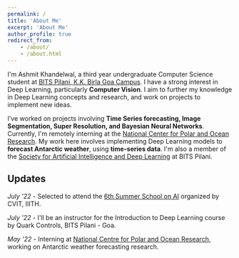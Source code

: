 ```yaml
---
permalink: /
title: 'About Me'
excerpt: 'About Me'
author_profile: true
redirect_from:
    - /about/
    - /about.html
---
```


I'm Ashmit Khandelwal, a third year undergraduate Computer Science student at [BITS Pilani, K.K. Birla Goa Campus](https://www.bits-pilani.ac.in/goa/). I have a strong interest in Deep Learning, particularly **Computer Vision**. I aim to further my knowledge in Deep Learning concepts and research, and work on projects to implement new ideas.

I’ve worked on projects involving **Time Series forecasting, Image Segmentation, Super Resolution, and Bayesian Neural Networks**. Currently, I'm remotely interning at the [National Center for Polar and Ocean Research](https://www.ncpor.res.in/). My work here involves implementing Deep Learning models to **forecast Antarctic weather**, using **time-series data**. I'm also a member of the [Society for Artificial Intelligence and Deep Learning](www.saidl.in) at BITS Pilani.

## Updates

_July '22_ - Selected to attend the [6th Summer School on AI](http://cvit.iiit.ac.in/summerschool2022/index.php) organized by CVIT, IIITH.

_July '22_ - I'll be an instructor for the Introduction to Deep Learning course by Quark Controls, BITS Pilani - Goa.

<!-- _July '22_ - Selected to attend [Amazon ML Summer School 2022](https://amazonmlsummerschoolindia.splashthat.com/). -->

_May '22_ - Interning at [National Centre for Polar and Ocean Research](https://ncpor.res.in/), working on Antarctic weather forecasting research.
